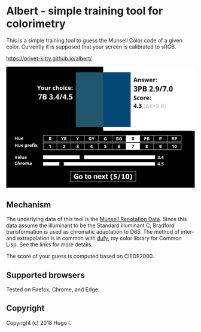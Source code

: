 # Albert - simple training tool for colorimetry

This is a simple training tool to guess the Munsell Color code of a given color. Currently it is supposed that your screen is calibrated to sRGB.

https://privet-kitty.github.io/albert/

![screenshot](https://github.com/privet-kitty/albert/blob/master/screenshot.png)

## Mechanism
The underlying data of this tool is the [Munsell Renotation Data](https://www.rit.edu/cos/colorscience/rc_munsell_renotation.php). Since this data assume the illuminant to be the Standard Illuminant C, Bradford transformation is used as chromatic adaptation to D65. The method of inter- and extrapolation is in common with [dufy](https://github.com/privet-kitty/dufy), my color library for Common Lisp. See the links for more details.

The score of your guess is computed based on CIEDE2000.

## Supported browsers
Tested on Firefox, Chrome, and Edge.

## Copyright
Copyright (c) 2018 Hugo I.
